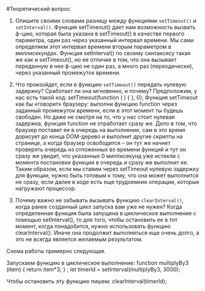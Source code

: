 #Теоретический вопрос

1. Опишите своими словами разницу между функциями `setTimeout()` и `setInterval()`.
Функция setTimeout() дает нам возможность вызвать ф-цию, которая была указана в setTimeout() в качестве первого параметра, один раз через указанный интервал времени. Мы сами определяем этот интервал времени вторым параметром в миллисекундах.
Функция setInterval() по своему синтаксису такая же как и setTimeout(), но ее отличие в том, что она вызывает переданную в нее ф-цию не один раз, а много раз (переодически), через указанный промежуток времени.

2. Что произойдет, если в функцию `setTimeout()` передать нулевую задержку? Сработает ли она мгновенно, и почему?
Предположим, у нас есть такой код:
setTimeout(function ( ) { },  0);
Функция setTimeout как бы «говорит» браузеру: выполни функцию function через заданный промежуток времени, если в этот момент ты будешь свободен. Но даже не смотря на то, что у нас стоит нулевая задержка, функция function не отработает сразу же. Дело в том, что браузер поставит ее в очередь на выполнение, сам в это время дорисует до конца DOM-дерево и выполнит другие скрипты на странице, а когда браузер освободится – он тут же начнет проверять очередь из отложенных во времени функций и тут он сразу же увидит, что указанные 0 миллисекунд уже истекли с момента постановки функции в очередь и сразу же выполнит ее.
Таким образом, если мы ставим через setTimeout нулевую задержку для функции, нужно быть готовым к тому, что она может выполнится не сразу, если далее в коде есть еще трудоемкие операции, которые нагружают процессор.

3. Почему важно не забывать вызывать функцию `clearInterval()`, когда ранее созданный цикл запуска вам уже не нужен?
Когда определенная функция была запущена в циклическое выполнение с помощью setInterval(), то для того, чтобы остановить ее в тот момент, когда понадобится, нужно использовать функцию clearInterval(). Иначе она продолжит выполняться еще очень долго, а это не всегда является желаемым результатом.

Схема работы примерно следующая.

Запускаем функцию в циклическое выполнение:
	function multiplyBy3 (item) {
	return item*3;
	} ;
	let timerId = setInterval(multiplyBy3, 3000);

Чтобы остановить эту функцию пишем:
	clearInterval(timerId);

